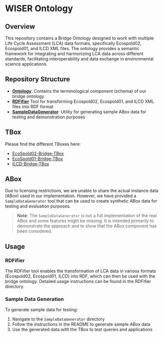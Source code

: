 # WISER Ontology 

## Overview

This repository contains a Bridge Ontology designed to work with multiple Life Cycle Assessment (LCA) data formats, specifically Ecospold02, Ecospold01, and ILCD XML files. The ontology provides a semantic framework for integrating and harmonizing LCA data across different standards, facilitating interoperability and data exchange in environmental science applications.

## Repository Structure

- [**Ontology**](../../Ontologies/): Contains the terminological component (schema) of our bridge ontology
- [**RDFifier**](../../RDFifier/]) Tool for transforming Ecospold02, Ecospold01, and ILCD XML files into RDF format
- [**SampleDataGenerator**](../../SampleDataGenerator/): Utility for generating sample ABox data for testing and demonstration purposes

## TBox

Please find the different TBoxes here:
- [EcoSpold02-Bridge-TBox](../Ontologies/WISEROntology/EC2_TBox.ttl)
- [EcoSpold01-Bridge-TBox](../Ontologies/WISEROntology/EC1_TBox.ttl)
- [ILCD-Bridge-TBox](../Ontologies/WISEROntology/ILCD_TBox.ttl)

## ABox

Due to licensing restrictions, we are unable to share the actual instance data (ABox) used in our implementation. However, we have provided a `SampleDataGenerator` tool that can be used to create synthetic ABox data for testing and evaluation purposes.

> **Note**: The `SampleDataGenerator` is not a full implementation of the real ABox and some features might be missing. It is intended primarily to demonstrate the approach and to show that the ABox component has been considered.

## Usage

### RDFifier

The RDFifier tool enables the transformation of LCA data in various formats (Ecospold02, Ecospold01, ILCD) into RDF, which can then be used with the bridge ontology. Detailed usage instructions can be found in the RDFifier directory.

### Sample Data Generation

To generate sample data for testing:

1. Navigate to the `SampleDataGenerator` directory
2. Follow the instructions in the README to generate sample ABox data
3. Use the generated data with the TBox to test queries and applications
